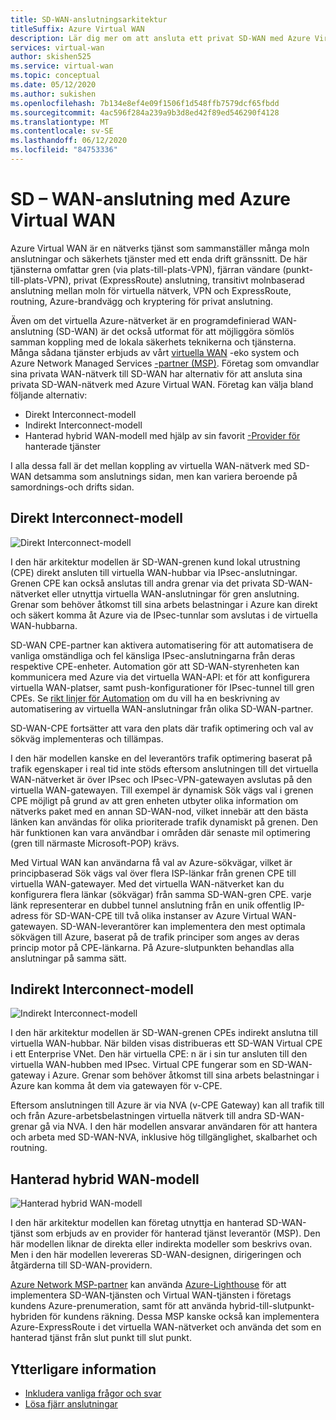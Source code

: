 ```yaml
---
title: SD-WAN-anslutningsarkitektur
titleSuffix: Azure Virtual WAN
description: Lär dig mer om att ansluta ett privat SD-WAN med Azure Virtual WAN
services: virtual-wan
author: skishen525
ms.service: virtual-wan
ms.topic: conceptual
ms.date: 05/12/2020
ms.author: sukishen
ms.openlocfilehash: 7b134e8ef4e09f1506f1d548ffb7579dcf65fbdd
ms.sourcegitcommit: 4ac596f284a239a9b3d8ed42f89ed546290f4128
ms.translationtype: MT
ms.contentlocale: sv-SE
ms.lasthandoff: 06/12/2020
ms.locfileid: "84753336"
---
```

# <a name="sd-wan-connectivity-architecture-with-azure-virtual-wan"></a>SD – WAN-anslutning med Azure Virtual WAN

Azure Virtual WAN är en nätverks tjänst som sammanställer många moln anslutningar och säkerhets tjänster med ett enda drift gränssnitt. De här tjänsterna omfattar gren (via plats-till-plats-VPN), fjärran vändare (punkt-till-plats-VPN), privat (ExpressRoute) anslutning, transitivt molnbaserad anslutning mellan moln för virtuella nätverk, VPN och ExpressRoute, routning, Azure-brandvägg och kryptering för privat anslutning.

Även om det virtuella Azure-nätverket är en programdefinierad WAN-anslutning (SD-WAN) är det också utformat för att möjliggöra sömlös samman koppling med de lokala säkerhets teknikerna och tjänsterna. Många sådana tjänster erbjuds av vårt [virtuella WAN](virtual-wan-locations-partners.md) -eko system och Azure Network Managed Services [-partner (MSP)](../networking/networking-partners-msp.md). Företag som omvandlar sina privata WAN-nätverk till SD-WAN har alternativ för att ansluta sina privata SD-WAN-nätverk med Azure Virtual WAN. Företag kan välja bland följande alternativ:

* Direkt Interconnect-modell
* Indirekt Interconnect-modell
* Hanterad hybrid WAN-modell med hjälp av sin favorit [-Provider för](../networking/networking-partners-msp.md) hanterade tjänster

I alla dessa fall är det mellan koppling av virtuella WAN-nätverk med SD-WAN detsamma som anslutnings sidan, men kan variera beroende på samordnings-och drifts sidan.

## <a name="direct-interconnect-model"></a><a name="direct"></a>Direkt Interconnect-modell

![Direkt Interconnect-modell](./media/sd-wan-connectivity-architecture/direct.png)

I den här arkitektur modellen är SD-WAN-grenen kund lokal utrustning (CPE) direkt ansluten till virtuella WAN-hubbar via IPsec-anslutningar. Grenen CPE kan också anslutas till andra grenar via det privata SD-WAN-nätverket eller utnyttja virtuella WAN-anslutningar för gren anslutning. Grenar som behöver åtkomst till sina arbets belastningar i Azure kan direkt och säkert komma åt Azure via de IPsec-tunnlar som avslutas i de virtuella WAN-hubbarna.

SD-WAN CPE-partner kan aktivera automatisering för att automatisera de vanliga omständliga och fel känsliga IPsec-anslutningarna från deras respektive CPE-enheter. Automation gör att SD-WAN-styrenheten kan kommunicera med Azure via det virtuella WAN-API: et för att konfigurera virtuella WAN-platser, samt push-konfigurationer för IPsec-tunnel till gren CPEs. Se [rikt linjer för Automation](virtual-wan-configure-automation-providers.md) om du vill ha en beskrivning av automatisering av virtuella WAN-anslutningar från olika SD-WAN-partner.

SD-WAN-CPE fortsätter att vara den plats där trafik optimering och val av sökväg implementeras och tillämpas. 

I den här modellen kanske en del leverantörs trafik optimering baserat på trafik egenskaper i real tid inte stöds eftersom anslutningen till det virtuella WAN-nätverket är över IPsec och IPsec-VPN-gatewayen avslutas på den virtuella WAN-gatewayen. Till exempel är dynamisk Sök vägs val i grenen CPE möjligt på grund av att gren enheten utbyter olika information om nätverks paket med en annan SD-WAN-nod, vilket innebär att den bästa länken kan användas för olika prioriterade trafik dynamiskt på grenen. Den här funktionen kan vara användbar i områden där senaste mil optimering (gren till närmaste Microsoft-POP) krävs.

Med Virtual WAN kan användarna få val av Azure-sökvägar, vilket är principbaserad Sök vägs val över flera ISP-länkar från grenen CPE till virtuella WAN-gatewayer. Med det virtuella WAN-nätverket kan du konfigurera flera länkar (sökvägar) från samma SD-WAN-gren CPE. varje länk representerar en dubbel tunnel anslutning från en unik offentlig IP-adress för SD-WAN-CPE till två olika instanser av Azure Virtual WAN-gatewayen. SD-WAN-leverantörer kan implementera den mest optimala sökvägen till Azure, baserat på de trafik principer som anges av deras princip motor på CPE-länkarna. På Azure-slutpunkten behandlas alla anslutningar på samma sätt.

## <a name="indirect-interconnect-model"></a><a name="indirect"></a>Indirekt Interconnect-modell

![Indirekt Interconnect-modell](./media/sd-wan-connectivity-architecture/indirect.png)

I den här arkitektur modellen är SD-WAN-grenen CPEs indirekt anslutna till virtuella WAN-hubbar. När bilden visas distribueras ett SD-WAN Virtual CPE i ett Enterprise VNet. Den här virtuella CPE: n är i sin tur ansluten till den virtuella WAN-hubben med IPsec. Virtual CPE fungerar som en SD-WAN-gateway i Azure. Grenar som behöver åtkomst till sina arbets belastningar i Azure kan komma åt dem via gatewayen för v-CPE.

Eftersom anslutningen till Azure är via NVA (v-CPE Gateway) kan all trafik till och från Azure-arbetsbelastningen virtuella nätverk till andra SD-WAN-grenar gå via NVA. I den här modellen ansvarar användaren för att hantera och arbeta med SD-WAN-NVA, inklusive hög tillgänglighet, skalbarhet och routning.
  
## <a name="managed-hybrid-wan-model"></a><a name="hybrid"></a>Hanterad hybrid WAN-modell

![Hanterad hybrid WAN-modell](./media/sd-wan-connectivity-architecture/hybrid.png)

I den här arkitektur modellen kan företag utnyttja en hanterad SD-WAN-tjänst som erbjuds av en provider för hanterad tjänst leverantör (MSP). Den här modellen liknar de direkta eller indirekta modeller som beskrivs ovan. Men i den här modellen levereras SD-WAN-designen, dirigeringen och åtgärderna till SD-WAN-providern.

[Azure Network MSP-partner](../networking/networking-partners-msp.md) kan använda [Azure-Lighthouse](https://azure.microsoft.com/services/azure-lighthouse/) för att implementera SD-WAN-tjänsten och Virtual WAN-tjänsten i företags kundens Azure-prenumeration, samt för att använda hybrid-till-slutpunkt-hybriden för kundens räkning. Dessa MSP kanske också kan implementera Azure-ExpressRoute i det virtuella WAN-nätverket och använda det som en hanterad tjänst från slut punkt till slut punkt.

## <a name="additional-information"></a>Ytterligare information

* [Inkludera vanliga frågor och svar](virtual-wan-faq.md)
* [Lösa fjärr anslutningar](work-remotely-support.md)
